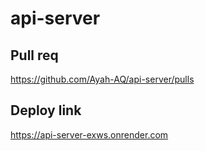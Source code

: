 # api-server


## Pull req
https://github.com/Ayah-AQ/api-server/pulls

## Deploy link
https://api-server-exws.onrender.com